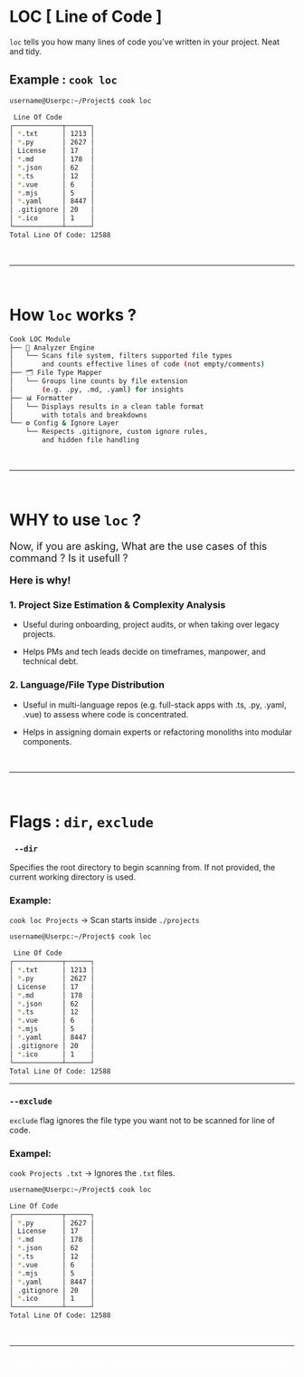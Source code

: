 <h1> LOC [ Line of Code ]</h1>

```loc``` tells you how many lines of code you’ve written in your project. Neat and tidy.

## Example : ```cook loc```
```bash
username@Userpc:~/Project$ cook loc

 Line Of Code     
┌────────────┬──────┐
│ *.txt      │ 1213 │
│ *.py       │ 2627 │
│ License    │ 17   │
│ *.md       │ 178  │
│ *.json     │ 62   │
│ *.ts       │ 12   │
│ *.vue      │ 6    │
│ *.mjs      │ 5    │
│ *.yaml     │ 8447 │
│ .gitignore │ 20   │
│ *.ico      │ 1    │
└────────────┴──────┘
Total Line Of Code: 12588

```
<br>
<hr>
<br>

# How ```loc``` works ?
```bash
Cook LOC Module
├── 🧠 Analyzer Engine
│   └── Scans file system, filters supported file types
│       and counts effective lines of code (not empty/comments)
├── 🗂️ File Type Mapper
│   └── Groups line counts by file extension
│       (e.g. .py, .md, .yaml) for insights
├── 📊 Formatter
│   └── Displays results in a clean table format
│       with totals and breakdowns
└── ⚙️ Config & Ignore Layer
    └── Respects .gitignore, custom ignore rules,
        and hidden file handling
```
<br>
<hr>
<br>

# WHY to use ```loc``` ?

<p style=" font-size: 18px;" >Now, if you are asking, What are the use cases of this command ? Is it usefull ?
</p>

<p style="font-weight: bold; font-size: 18px;" >Here is why!</p>

### 1. Project Size Estimation & Complexity Analysis

* Useful during onboarding, project audits, or when taking over legacy projects.

* Helps PMs and tech leads decide on timeframes, manpower, and technical debt.




### 2. Language/File Type Distribution
* Useful in multi-language repos (e.g. full-stack apps with .ts, .py, .yaml, .vue) to assess where code is concentrated.

* Helps in assigning domain experts or refactoring monoliths into modular components.

<br>
<hr>
<br>

# Flags : ```dir```, ```exclude```

### ``` --dir```
Specifies the root directory to begin scanning from.
If not provided, the current working directory is used.


### Example:
```cook loc Projects```
→ Scan starts inside ```./projects```

```bash
username@Userpc:~/Project$ cook loc

 Line Of Code     
┌────────────┬──────┐
│ *.txt      │ 1213 │
│ *.py       │ 2627 │
│ License    │ 17   │
│ *.md       │ 178  │
│ *.json     │ 62   │
│ *.ts       │ 12   │
│ *.vue      │ 6    │
│ *.mjs      │ 5    │
│ *.yaml     │ 8447 │
│ .gitignore │ 20   │
│ *.ico      │ 1    │
└────────────┴──────┘
Total Line Of Code: 12588

```

<hr>

### ```--exclude```
```exclude``` flag ignores the file type you want not to be scanned for line of code.



### Exampel:
 ```cook Projects .txt``` → Ignores the ```.txt``` files. 

 ```bash
username@Userpc:~/Project$ cook loc

 Line Of Code     
┌────────────┬──────┐
│ *.py       │ 2627 │
│ License    │ 17   │
│ *.md       │ 178  │
│ *.json     │ 62   │
│ *.ts       │ 12   │
│ *.vue      │ 6    │
│ *.mjs      │ 5    │
│ *.yaml     │ 8447 │
│ .gitignore │ 20   │
│ *.ico      │ 1    │
└────────────┴──────┘
Total Line Of Code: 12588

```
<br>
<hr>

<h3 align="center "style="color:white;">Don't take loc (Lines of Code) as a sole metric for productivity!</h3>